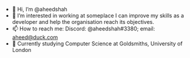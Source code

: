 - 👋 Hi, I’m @aheedshah
- 👀 I’m interested in working at someplace I can improve my skills as a developer and help the organisation reach its objectives.
- 📫 How to reach me: Discord: @aheedshah#3380; email: aheed@duck.com
- 📖 Currently studying Computer Science at Goldsmiths, University of London

<!---
aheedshah/aheedshah is a ✨ special ✨ repository because its `README.md` (this file) appears on your GitHub profile.
You can click the Preview link to take a look at your changes.
--->
